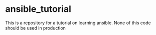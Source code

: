 # ansible_tutorial

This is a repository for a tutorial on learning ansible. None of this code should be used in production
